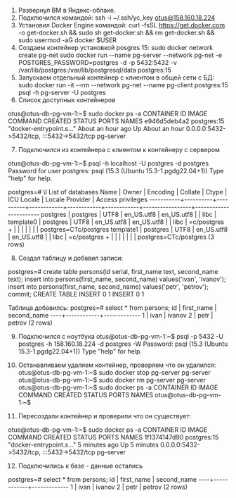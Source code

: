 1. Развернул ВМ в Яндекс-облаке.
2. Подключился командой:
ssh -i ~/.ssh/yc_key otus@158.160.18.224
3. Установил Docker Engine командой:
curl -fsSL https://get.docker.com -o get-docker.sh && sudo sh get-docker.sh && rm get-docker.sh && sudo usermod -aG docker $USER
4. Создаем контейнер установкой posgres 15:
sudo docker network create pg-net
sudo docker run --name pg-server --network pg-net -e POSTGRES_PASSWORD=postgres -d -p 5432:5432 -v /var/lib/postgres:/var/lib/postgresql/data postgres:15
5. Запускаем отдельный контейнер с клиентом в общей сети с БД: 
sudo docker run -it --rm --network pg-net --name pg-client postgres:15 psql -h pg-server -U postgres
6. Список доступных контейнеров

otus@otus-db-pg-vm-1:~$ sudo docker ps -a
CONTAINER ID   IMAGE         COMMAND                  CREATED             STATUS             PORTS                                       NAMES
e946d5deb4a2   postgres:15   "docker-entrypoint.s…"   About an hour ago   Up About an hour   0.0.0.0:5432->5432/tcp, :::5432->5432/tcp   pg-server

7. Подключился из контейнера с клиентом к контейнеру с сервером

otus@otus-db-pg-vm-1:~$ psql -h localhost -U postgres -d postgres
Password for user postgres:
psql (15.3 (Ubuntu 15.3-1.pgdg22.04+1))
Type "help" for help.

postgres=# \l
                                                List of databases
   Name    |  Owner   | Encoding |  Collate   |   Ctype    | ICU Locale | Locale Provider |   Access privileges
-----------+----------+----------+------------+------------+------------+-----------------+-----------------------
 postgres  | postgres | UTF8     | en_US.utf8 | en_US.utf8 |            | libc            |
 template0 | postgres | UTF8     | en_US.utf8 | en_US.utf8 |            | libc            | =c/postgres          +
           |          |          |            |            |            |                 | postgres=CTc/postgres
 template1 | postgres | UTF8     | en_US.utf8 | en_US.utf8 |            | libc            | =c/postgres          +
           |          |          |            |            |            |                 | postgres=CTc/postgres
(3 rows)

8. Создал таблицу и добавил записи:

postgres=# create table persons(id serial, first_name text, second_name text);
insert into persons(first_name, second_name) values('ivan', 'ivanov');
insert into persons(first_name, second_name) values('petr', 'petrov');
commit;
CREATE TABLE
INSERT 0 1
INSERT 0 1

Таблица добавилсь:
postgres=# select * from persons;
 id | first_name | second_name
----+------------+-------------
  1 | ivan       | ivanov
  2 | petr       | petrov
(2 rows)

9. Подключился с ноутбука
otus@otus-db-pg-vm-1:~$ psql -p 5432 -U postgres -h 158.160.18.224 -d postgres -W
Password:
psql (15.3 (Ubuntu 15.3-1.pgdg22.04+1))
Type "help" for help.

10. Останавливаем удаляем контейнер, проверяем что он удалился:
otus@otus-db-pg-vm-1:~$ sudo docker stop pg-server
pg-server
otus@otus-db-pg-vm-1:~$ sudo docker rm pg-server
pg-server
otus@otus-db-pg-vm-1:~$ sudo docker ps -a
CONTAINER ID   IMAGE     COMMAND   CREATED   STATUS    PORTS     NAMES
otus@otus-db-pg-vm-1:~$

11. Пересоздали контейнер и проверили что он существует:

otus@otus-db-pg-vm-1:~$ sudo docker ps -a
CONTAINER ID   IMAGE         COMMAND                  CREATED         STATUS         PORTS                                       NAMES
1f1374147d90   postgres:15   "docker-entrypoint.s…"   5 minutes ago   Up 5 minutes   0.0.0.0:5432->5432/tcp, :::5432->5432/tcp   pg-server

12. Подключились к базе - данные остались

postgres=# select * from persons;
 id | first_name | second_name
----+------------+-------------
  1 | ivan       | ivanov
  2 | petr       | petrov
(2 rows)
